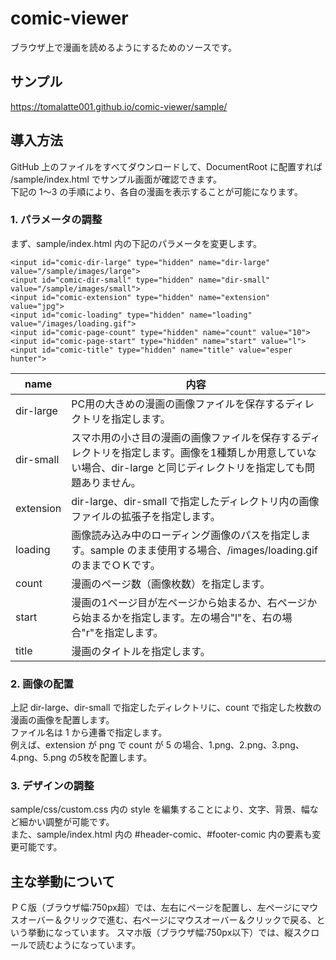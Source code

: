 # comic-viewer

ブラウザ上で漫画を読めるようにするためのソースです。

## サンプル

https://tomalatte001.github.io/comic-viewer/sample/

## 導入方法

GitHub 上のファイルをすべてダウンロードして、DocumentRoot に配置すれば /sample/index.html でサンプル画面が確認できます。  
下記の 1～3 の手順により、各自の漫画を表示することが可能になります。

### 1. パラメータの調整

まず、sample/index.html 内の下記のパラメータを変更します。

    <input id="comic-dir-large" type="hidden" name="dir-large" value="/sample/images/large">
    <input id="comic-dir-small" type="hidden" name="dir-small" value="/sample/images/small">
    <input id="comic-extension" type="hidden" name="extension" value="jpg">
    <input id="comic-loading" type="hidden" name="loading" value="/images/loading.gif">
    <input id="comic-page-count" type="hidden" name="count" value="10">
    <input id="comic-page-start" type="hidden" name="start" value="l">
    <input id="comic-title" type="hidden" name="title" value="esper hunter">

|name|内容|
----|---- 
|dir-large|PC用の大きめの漫画の画像ファイルを保存するディレクトリを指定します。|
|dir-small|スマホ用の小さ目の漫画の画像ファイルを保存するディレクトリを指定します。画像を1種類しか用意していない場合、dir-large と同じディレクトリを指定しても問題ありません。|
|extension|dir-large、dir-small で指定したディレクトリ内の画像ファイルの拡張子を指定します。|
|loading|画像読み込み中のローディング画像のパスを指定します。sample のまま使用する場合、/images/loading.gif のままでＯＫです。|
|count|漫画のページ数（画像枚数）を指定します。|
|start|漫画の1ページ目が左ページから始まるか、右ページから始まるかを指定します。左の場合"l"を、右の場合"r"を指定します。|
|title|漫画のタイトルを指定します。|

### 2. 画像の配置

上記 dir-large、dir-small で指定したディレクトリに、count で指定した枚数の漫画の画像を配置します。  
ファイル名は 1 から連番で指定します。  
例えば、extension が png で count が 5 の場合、1.png、2.png、3.png、4.png、5.png の5枚を配置します。  

### 3. デザインの調整

sample/css/custom.css 内の style を編集することにより、文字、背景、幅など細かい調整が可能です。  
また、sample/index.html 内の #header-comic、#footer-comic 内の要素も変更可能です。

## 主な挙動について

ＰＣ版（ブラウザ幅:750px超）では、左右にページを配置し、左ページにマウスオーバー＆クリックで進む、右ページにマウスオーバー＆クリックで戻る、という挙動になっています。
スマホ版（ブラウザ幅:750px以下）では、縦スクロールで読むようになっています。
